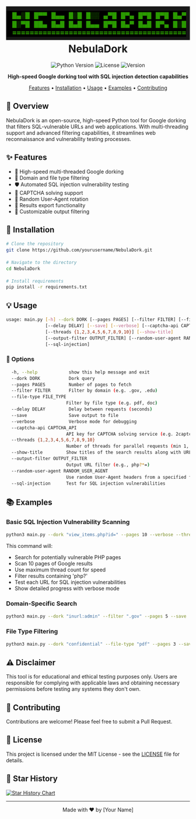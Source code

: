 <h1 align="center">
  <br>
  <a href="https://github.com/s0md3v/XSStrike"><img src="https://github.com/ameeshaheshan/NebulaDork/blob/main/src/banner.png" alt="NebulaDork"></a>
  <br>
  NebulaDork
  <br>
</h1>


<div align="center">

![Python Version](https://img.shields.io/badge/python-3.7+-blue.svg)
![License](https://img.shields.io/badge/license-MIT-green.svg)
![Version](https://img.shields.io/badge/version-1.0.0-blue.svg)

**High-speed Google dorking tool with SQL injection detection capabilities**

[Features](#✨-features) • [Installation](#🚀-installation) • [Usage](#💡-usage) • [Examples](#📚-examples) • [Contributing](#🤝-contributing)

</div>

## 🎯 Overview

NebulaDork is an open-source, high-speed Python tool for Google dorking that filters SQL-vulnerable URLs and web applications. With multi-threading support and advanced filtering capabilities, it streamlines web reconnaissance and vulnerability testing processes.

## ✨ Features

- 🚀 High-speed multi-threaded Google dorking
- 🎯 Domain and file type filtering
- 🛡️ Automated SQL injection vulnerability testing
- 🤖 CAPTCHA solving support
- 📱 Random User-Agent rotation
- 💾 Results export functionality
- 🎨 Customizable output filtering

## 🚀 Installation

```bash
# Clone the repository
git clone https://github.com/yourusername/NebulaDork.git

# Navigate to the directory
cd NebulaDork

# Install requirements
pip install -r requirements.txt
```

## 💡 Usage

```bash
usage: main.py [-h] --dork DORK [--pages PAGES] [--filter FILTER] [--file-type FILE_TYPE] 
               [--delay DELAY] [--save] [--verbose] [--captcha-api CAPTCHA_API]
               [--threads {1,2,3,4,5,6,7,8,9,10}] [--show-title] 
               [--output-filter OUTPUT_FILTER] [--random-user-agent RANDOM_USER_AGENT]
               [--sql-injection]
```

### 🔧 Options

```bash
  -h, --help            show this help message and exit
  --dork DORK           Dork query
  --pages PAGES         Number of pages to fetch
  --filter FILTER       Filter by domain (e.g. .gov, .edu)
  --file-type FILE_TYPE
                       Filter by file type (e.g. pdf, doc)
  --delay DELAY         Delay between requests (seconds)
  --save                Save output to file
  --verbose             Verbose mode for debugging
  --captcha-api CAPTCHA_API
                       API key for CAPTCHA solving service (e.g. 2captcha)
  --threads {1,2,3,4,5,6,7,8,9,10}
                       Number of threads for parallel requests (min 1, max 10)
  --show-title         Show titles of the search results along with URLs
  --output-filter OUTPUT_FILTER
                       Output URL filter (e.g., php?*=)
  --random-user-agent RANDOM_USER_AGENT
                       Use random User-Agent headers from a specified file
  --sql-injection      Test for SQL injection vulnerabilities
```

## 📚 Examples

### Basic SQL Injection Vulnerability Scanning

```bash
python3 main.py --dork "view_items.php?id=" --pages 10 --verbose --threads 10 --output-filter "php?" --sql-injection
```

This command will:
- Search for potentially vulnerable PHP pages
- Scan 10 pages of Google results
- Use maximum thread count for speed
- Filter results containing 'php?'
- Test each URL for SQL injection vulnerabilities
- Show detailed progress with verbose mode

### Domain-Specific Search

```bash
python3 main.py --dork "inurl:admin" --filter ".gov" --pages 5 --save
```

### File Type Filtering

```bash
python3 main.py --dork "confidential" --file-type "pdf" --pages 3 --save
```

## ⚠️ Disclaimer

This tool is for educational and ethical testing purposes only. Users are responsible for complying with applicable laws and obtaining necessary permissions before testing any systems they don't own.

## 🤝 Contributing

Contributions are welcome! Please feel free to submit a Pull Request.

## 📝 License

This project is licensed under the MIT License - see the [LICENSE](LICENSE) file for details.

## 🌟 Star History

[![Star History Chart](https://api.star-history.com/svg?repos=yourusername/NebulaDork&type=Date)](https://star-history.com/#yourusername/NebulaDork&Date)

---
<div align="center">
Made with ❤️ by [Your Name]
</div>

